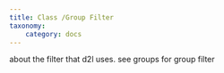 ```yaml
---
title: Class /Group Filter
taxonomy:
    category: docs
---
```


about the filter that d2l uses.  see groups for group filter